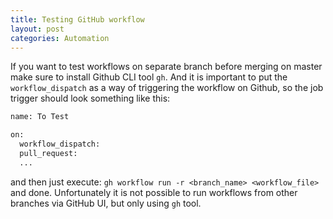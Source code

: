 ```yaml
---
title: Testing GitHub workflow
layout: post
categories: Automation
---
```


If you want to test workflows on separate branch before merging on master make sure
to install Github CLI tool `gh`. And it is important to put the `workflow_dispatch`
as a way of triggering the workflow on Github, so the job trigger should look something
like this:

```bash
name: To Test

on:
  workflow_dispatch:
  pull_request:
  ...
```

and then just execute: `gh workflow run -r <branch_name> <workflow_file>` and done.
Unfortunately it is not possible to run workflows from other branches via GitHub 
UI, but only using `gh` tool.
